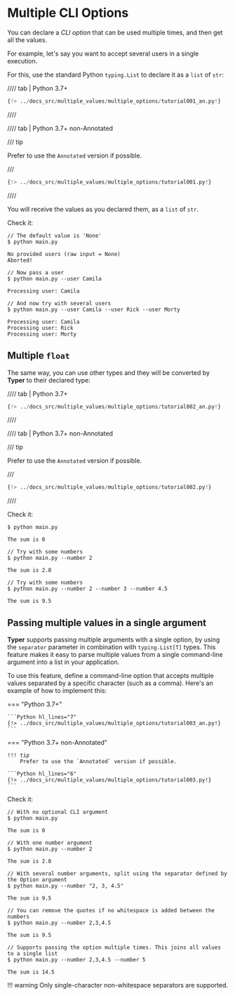 # Multiple CLI Options

You can declare a *CLI option* that can be used multiple times, and then get all the values.

For example, let's say you want to accept several users in a single execution.

For this, use the standard Python `typing.List` to declare it as a `list` of `str`:

//// tab | Python 3.7+

```Python hl_lines="1  7"
{!> ../docs_src/multiple_values/multiple_options/tutorial001_an.py!}
```

////

//// tab | Python 3.7+ non-Annotated

/// tip

Prefer to use the `Annotated` version if possible.

///

```Python hl_lines="1  6"
{!> ../docs_src/multiple_values/multiple_options/tutorial001.py!}
```

////

You will receive the values as you declared them, as a `list` of `str`.

Check it:

<div class="termy">

```console
// The default value is 'None'
$ python main.py

No provided users (raw input = None)
Aborted!

// Now pass a user
$ python main.py --user Camila

Processing user: Camila

// And now try with several users
$ python main.py --user Camila --user Rick --user Morty

Processing user: Camila
Processing user: Rick
Processing user: Morty
```

</div>

## Multiple `float`

The same way, you can use other types and they will be converted by **Typer** to their declared type:

//// tab | Python 3.7+

```Python hl_lines="7"
{!> ../docs_src/multiple_values/multiple_options/tutorial002_an.py!}
```

////

//// tab | Python 3.7+ non-Annotated

/// tip

Prefer to use the `Annotated` version if possible.

///

```Python hl_lines="6"
{!> ../docs_src/multiple_values/multiple_options/tutorial002.py!}
```

////

Check it:

<div class="termy">

```console
$ python main.py

The sum is 0

// Try with some numbers
$ python main.py --number 2

The sum is 2.0

// Try with some numbers
$ python main.py --number 2 --number 3 --number 4.5

The sum is 9.5
```

</div>

## Passing multiple values in a single argument

**Typer** supports passing multiple arguments with a single option, by using the `separator` parameter in combination with `typing.List[T]` types.
This feature makes it easy to parse multiple values from a single command-line argument into a list in your application.

To use this feature, define a command-line option that accepts multiple values separated by a specific character (such as a comma). Here's an example of how to implement this:

=== "Python 3.7+"

    ```Python hl_lines="7"
    {!> ../docs_src/multiple_values/multiple_options/tutorial003_an.py!}
    ```

=== "Python 3.7+ non-Annotated"

    !!! tip
        Prefer to use the `Annotated` version if possible.

    ```Python hl_lines="6"
    {!> ../docs_src/multiple_values/multiple_options/tutorial003.py!}
    ```

Check it:

<div class="termy">

```console
// With no optional CLI argument
$ python main.py

The sum is 0

// With one number argument
$ python main.py --number 2

The sum is 2.0

// With several number arguments, split using the separator defined by the Option argument
$ python main.py --number "2, 3, 4.5"

The sum is 9.5

// You can remove the quotes if no whitespace is added between the numbers
$ python main.py --number 2,3,4.5

The sum is 9.5

// Supports passing the option multiple times. This joins all values to a single list
$ python main.py --number 2,3,4.5 --number 5

The sum is 14.5
```

</div>

!!! warning
    Only single-character non-whitespace separators are supported.
